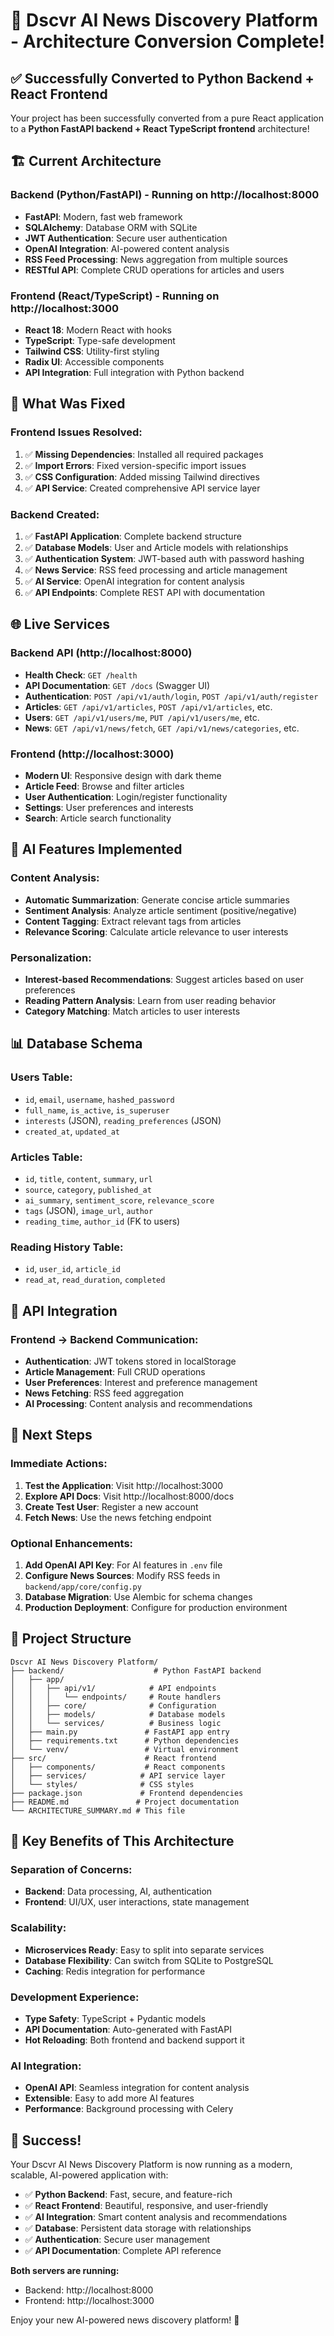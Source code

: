 # 🚀 Dscvr AI News Discovery Platform - Architecture Conversion Complete!

## ✅ Successfully Converted to Python Backend + React Frontend

Your project has been successfully converted from a pure React application to a **Python FastAPI backend + React TypeScript frontend** architecture!

## 🏗️ Current Architecture

### Backend (Python/FastAPI) - Running on http://localhost:8000
- **FastAPI**: Modern, fast web framework
- **SQLAlchemy**: Database ORM with SQLite
- **JWT Authentication**: Secure user authentication
- **OpenAI Integration**: AI-powered content analysis
- **RSS Feed Processing**: News aggregation from multiple sources
- **RESTful API**: Complete CRUD operations for articles and users

### Frontend (React/TypeScript) - Running on http://localhost:3000
- **React 18**: Modern React with hooks
- **TypeScript**: Type-safe development
- **Tailwind CSS**: Utility-first styling
- **Radix UI**: Accessible components
- **API Integration**: Full integration with Python backend

## 🔧 What Was Fixed

### Frontend Issues Resolved:
1. ✅ **Missing Dependencies**: Installed all required packages
2. ✅ **Import Errors**: Fixed version-specific import issues
3. ✅ **CSS Configuration**: Added missing Tailwind directives
4. ✅ **API Service**: Created comprehensive API service layer

### Backend Created:
1. ✅ **FastAPI Application**: Complete backend structure
2. ✅ **Database Models**: User and Article models with relationships
3. ✅ **Authentication System**: JWT-based auth with password hashing
4. ✅ **News Service**: RSS feed processing and article management
5. ✅ **AI Service**: OpenAI integration for content analysis
6. ✅ **API Endpoints**: Complete REST API with documentation

## 🌐 Live Services

### Backend API (http://localhost:8000)
- **Health Check**: `GET /health`
- **API Documentation**: `GET /docs` (Swagger UI)
- **Authentication**: `POST /api/v1/auth/login`, `POST /api/v1/auth/register`
- **Articles**: `GET /api/v1/articles`, `POST /api/v1/articles`, etc.
- **Users**: `GET /api/v1/users/me`, `PUT /api/v1/users/me`, etc.
- **News**: `GET /api/v1/news/fetch`, `GET /api/v1/news/categories`, etc.

### Frontend (http://localhost:3000)
- **Modern UI**: Responsive design with dark theme
- **Article Feed**: Browse and filter articles
- **User Authentication**: Login/register functionality
- **Settings**: User preferences and interests
- **Search**: Article search functionality

## 🤖 AI Features Implemented

### Content Analysis:
- **Automatic Summarization**: Generate concise article summaries
- **Sentiment Analysis**: Analyze article sentiment (positive/negative)
- **Content Tagging**: Extract relevant tags from articles
- **Relevance Scoring**: Calculate article relevance to user interests

### Personalization:
- **Interest-based Recommendations**: Suggest articles based on user preferences
- **Reading Pattern Analysis**: Learn from user reading behavior
- **Category Matching**: Match articles to user interests

## 📊 Database Schema

### Users Table:
- `id`, `email`, `username`, `hashed_password`
- `full_name`, `is_active`, `is_superuser`
- `interests` (JSON), `reading_preferences` (JSON)
- `created_at`, `updated_at`

### Articles Table:
- `id`, `title`, `content`, `summary`, `url`
- `source`, `category`, `published_at`
- `ai_summary`, `sentiment_score`, `relevance_score`
- `tags` (JSON), `image_url`, `author`
- `reading_time`, `author_id` (FK to users)

### Reading History Table:
- `id`, `user_id`, `article_id`
- `read_at`, `read_duration`, `completed`

## 🔄 API Integration

### Frontend → Backend Communication:
- **Authentication**: JWT tokens stored in localStorage
- **Article Management**: Full CRUD operations
- **User Preferences**: Interest and preference management
- **News Fetching**: RSS feed aggregation
- **AI Processing**: Content analysis and recommendations

## 🚀 Next Steps

### Immediate Actions:
1. **Test the Application**: Visit http://localhost:3000
2. **Explore API Docs**: Visit http://localhost:8000/docs
3. **Create Test User**: Register a new account
4. **Fetch News**: Use the news fetching endpoint

### Optional Enhancements:
1. **Add OpenAI API Key**: For AI features in `.env` file
2. **Configure News Sources**: Modify RSS feeds in `backend/app/core/config.py`
3. **Database Migration**: Use Alembic for schema changes
4. **Production Deployment**: Configure for production environment

## 📁 Project Structure

```
Dscvr AI News Discovery Platform/
├── backend/                    # Python FastAPI backend
│   ├── app/
│   │   ├── api/v1/            # API endpoints
│   │   │   └── endpoints/     # Route handlers
│   │   ├── core/              # Configuration
│   │   ├── models/            # Database models
│   │   └── services/          # Business logic
│   ├── main.py               # FastAPI app entry
│   ├── requirements.txt      # Python dependencies
│   └── venv/                 # Virtual environment
├── src/                      # React frontend
│   ├── components/           # React components
│   ├── services/            # API service layer
│   └── styles/              # CSS styles
├── package.json             # Frontend dependencies
├── README.md               # Project documentation
└── ARCHITECTURE_SUMMARY.md # This file
```

## 🎯 Key Benefits of This Architecture

### Separation of Concerns:
- **Backend**: Data processing, AI, authentication
- **Frontend**: UI/UX, user interactions, state management

### Scalability:
- **Microservices Ready**: Easy to split into separate services
- **Database Flexibility**: Can switch from SQLite to PostgreSQL
- **Caching**: Redis integration for performance

### Development Experience:
- **Type Safety**: TypeScript + Pydantic models
- **API Documentation**: Auto-generated with FastAPI
- **Hot Reloading**: Both frontend and backend support it

### AI Integration:
- **OpenAI API**: Seamless integration for content analysis
- **Extensible**: Easy to add more AI features
- **Performance**: Background processing with Celery

## 🎉 Success!

Your Dscvr AI News Discovery Platform is now running as a modern, scalable, AI-powered application with:

- ✅ **Python Backend**: Fast, secure, and feature-rich
- ✅ **React Frontend**: Beautiful, responsive, and user-friendly
- ✅ **AI Integration**: Smart content analysis and recommendations
- ✅ **Database**: Persistent data storage with relationships
- ✅ **Authentication**: Secure user management
- ✅ **API Documentation**: Complete API reference

**Both servers are running:**
- Backend: http://localhost:8000
- Frontend: http://localhost:3000

Enjoy your new AI-powered news discovery platform! 🚀
